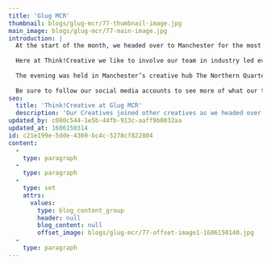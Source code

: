 ```yaml
---
title: 'Glug MCR'
thumbnail: blogs/glug-mcr/77-thumbnail-image.jpg
main_image: blogs/glug-mcr/77-main-image.jpg
introduction: |
  At the start of the month, we headed over to Manchester for the most recent Glug event.
  
  Here at Think!Creative we like to involve our team in industry led events to keep updated on what’s going on in the design world and network with other creatives. This was our second time at a Glug Manchester Event, attending our first only a couple of months back in February.
  
  The evening was held in Manchester’s creative hub The Northern Quarter. It was a brilliant evening with some interesting talks by graphic designers, illustrators, freelancers and creative directors from the North West. Our highlight of the evening, aside from the free beer and pizza, was a talk given by Noir Agency co-founder, on the future of technology and use within branding. Our team was left with food for thought and we spent the next day discussing the evening in the studio.
  
  Be sure to follow our social media accounts to see more of what our team get up to.
seo:
  title: 'Think!Creative at Glug MCR'
  description: 'Our Creatives joined other creatives as we headed over to Manchester for the most recent Glug event. To find out more call us on +441253297900'
updated_by: c080c544-1e5b-44fb-913c-aaff9b0032aa
updated_at: 1606150314
id: c21e199e-5dde-4369-bc4c-5278cf822804
content:
  -
    type: paragraph
  -
    type: paragraph
  -
    type: set
    attrs:
      values:
        type: blog_content_group
        header: null
        blog_content: null
        offset_image: blogs/glug-mcr/77-offset-image1-1606150140.jpg
  -
    type: paragraph
---
```

